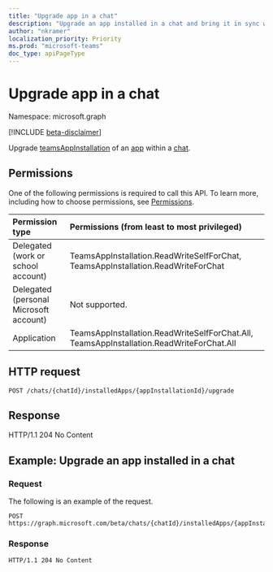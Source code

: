 ```yaml
---
title: "Upgrade app in a chat"
description: "Upgrade an app installed in a chat and bring it in sync with the current version available in the tenant app catalog."
author: "nkramer"
localization_priority: Priority
ms.prod: "microsoft-teams"
doc_type: apiPageType
---
```


# Upgrade app in a chat

Namespace: microsoft.graph

[!INCLUDE [beta-disclaimer](../../includes/beta-disclaimer.md)]

Upgrade [teamsAppInstallation](../resources/teamsappinstallation.md) of an [app](../resources/teamsapp.md) within a [chat](../resources/chat.md).

## Permissions

One of the following permissions is required to call this API. To learn more, including how to choose permissions, see [Permissions](/graph/permissions-reference).

|Permission type      | Permissions (from least to most privileged)              |
|:--------------------|:---------------------------------------------------------|
|Delegated (work or school account) | TeamsAppInstallation.ReadWriteSelfForChat, TeamsAppInstallation.ReadWriteForChat |
|Delegated (personal Microsoft account) | Not supported.   |
|Application | TeamsAppInstallation.ReadWriteSelfForChat.All, TeamsAppInstallation.ReadWriteForChat.All |

## HTTP request

<!-- { "blockType": "ignored" } -->

```http
POST /chats/{chatId}/installedApps/{appInstallationId}/upgrade
```

## Response 
HTTP/1.1 204 No Content

## Example: Upgrade an app installed in a chat

### Request

The following is an example of the request.

<!-- {
  "blockType": "request",
  "name": "add_teamsApp"
}-->

```http
POST https://graph.microsoft.com/beta/chats/{chatId}/installedApps/{appInstallationId}/upgrade
```

### Response

```
HTTP/1.1 204 No Content
```

<!-- uuid: 16cd6b66-4b1a-43a1-adaf-3a886856ed98
2019-02-04 14:57:30 UTC -->
<!-- {
  "type": "#page.annotation",
  "description": "Upgrade app in chat",
  "keywords": "",
  "section": "Upgrade app in chat",
  "tocPath": ""
}-->

